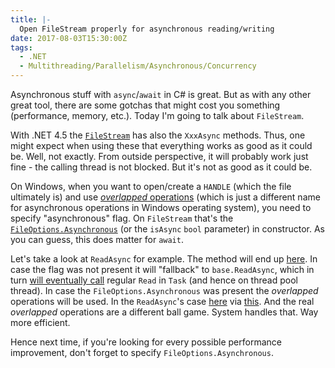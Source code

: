 ```yaml
---
title: |-
  Open FileStream properly for asynchronous reading/writing 
date: 2017-08-03T15:30:00Z
tags:
  - .NET
  - Multithreading/Parallelism/Asynchronous/Concurrency
---
```

Asynchronous stuff with `async`/`await` in C# is great. But as with any other great tool, there are some gotchas that might cost you something (performance, memory, etc.). Today I'm going to talk about `FileStream`.

<!-- excerpt -->

With .NET 4.5 the [`FileStream`][1] has also the `XxxAsync` methods. Thus, one might expect when using these that everything works as good as it could be. Well, not exactly. From outside perspective, it will probably work just fine - the calling thread is not blocked. But it's not as good as it could be.

On Windows, when you want to open/create a `HANDLE` (which the file ultimately is) and use [_overlapped_ operations][2] (which is just a different name for asynchronous operations in Windows operating system), you need to specify "asynchronous" flag. On `FileStream` that's the [`FileOptions.Asynchronous`][3] (or the `isAsync` `bool` parameter) in constructor. As you can guess, this does matter for `await`.

Let's take a look at `ReadAsync` for example. The method will end up [here][4]. In case the flag was not present it will "fallback" to `base.ReadAsync`, which in turn [will eventually call][5] regular `Read` in `Task` (and hence on thread pool thread). In case the `FileOptions.Asynchronous` was present the _overlapped_ operations will be used. In the `ReadAsync`'s case [here][6] via [this][7]. And the real _overlapped_ operations are a different ball game. System handles that. Way more efficient.

Hence next time, if you're looking for every possible performance improvement, don't forget to specify `FileOptions.Asynchronous`.

[1]: https://msdn.microsoft.com/en-us/library/system.io.filestream(v=vs.110).aspx
[2]: https://msdn.microsoft.com/en-us/library/windows/desktop/ms686358(v=vs.85).aspx
[3]: https://msdn.microsoft.com/en-us/library/system.io.fileoptions(v=vs.110).aspx
[4]: https://referencesource.microsoft.com/#mscorlib/system/io/filestream.cs,2630
[5]: https://referencesource.microsoft.com/#mscorlib/system/io/stream.cs,347
[6]: https://referencesource.microsoft.com/#mscorlib/system/io/filestream.cs,2511
[7]: https://referencesource.microsoft.com/#mscorlib/system/io/filestream.cs,2066